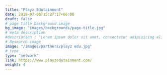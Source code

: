 ```yaml
---
title: "Playz Edutainment"
date: 2019-07-06T15:27:17+06:00
draft: false
# page title background image
bg_image: "images/backgrounds/page-title.jpg"
# meta description
#description : "Lorem ipsum dolor sit amet, consectetur adipisicing elit, sed do eiusmod tempor incididunt ut labore. dolore magna aliqua. Ut enim ad minim veniam, quis nostrud."
# Research image
image: "/images/partners/playz edu.jpg"
# type
type: "network"
link: https://www.playzedutainment.com/
weight: 4
---
```

